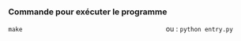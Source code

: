 ### Commande pour exécuter le programme

```make                                        ``` 
ou : 
```python entry.py                             ``` 
